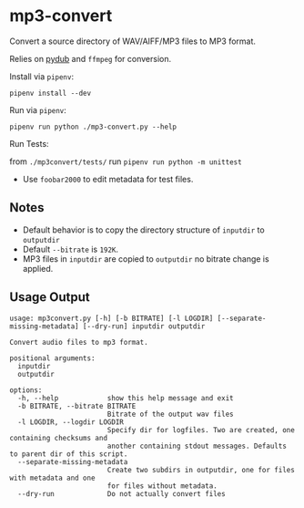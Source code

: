# mp3-convert

Convert a source directory of WAV/AIFF/MP3 files to MP3 format.

Relies on [pydub](https://github.com/jiaaro/pydub) and `ffmpeg` for conversion.

Install via `pipenv`:

`pipenv install --dev`

Run via `pipenv`:

`pipenv run python ./mp3-convert.py --help`

Run Tests:

from `./mp3convert/tests/` run `pipenv run python -m unittest`

- Use `foobar2000` to edit metadata for test files.

## Notes

- Default behavior is to copy the directory structure of `inputdir` to `outputdir`
- Default `--bitrate` is `192K`.
- MP3 files in `inputdir` are copied to `outputdir` no bitrate change is applied.

## Usage Output

```
usage: mp3convert.py [-h] [-b BITRATE] [-l LOGDIR] [--separate-missing-metadata] [--dry-run] inputdir outputdir

Convert audio files to mp3 format.

positional arguments:
  inputdir
  outputdir

options:
  -h, --help            show this help message and exit
  -b BITRATE, --bitrate BITRATE
                        Bitrate of the output wav files
  -l LOGDIR, --logdir LOGDIR
                        Specify dir for logfiles. Two are created, one containing checksums and 
                        another containing stdout messages. Defaults to parent dir of this script.
  --separate-missing-metadata
                        Create two subdirs in outputdir, one for files with metadata and one 
                        for files without metadata.
  --dry-run             Do not actually convert files
```
